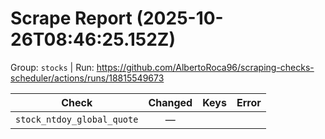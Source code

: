 # Scrape Report (2025-10-26T08:46:25.152Z)

Group: `stocks`  |  Run: https://github.com/AlbertoRoca96/scraping-checks-scheduler/actions/runs/18815549673

| Check | Changed | Keys | Error |
|---|:---:|:--|:--|
| `stock_ntdoy_global_quote` | — |  |  |
